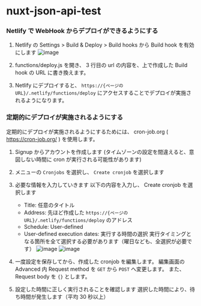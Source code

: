 # nuxt-json-api-test

### Netlify で WebHook からデプロイができるようにする

1. Netlify の Settings > Build & Deploy > Build hooks から Build hook を有効にします
   ![image](https://user-images.githubusercontent.com/13980441/50351349-32a56480-0585-11e9-8a3a-87b31fd06322.png)

1. functions/deploy.js を開き、 3 行目の url の内容を、上で作成した Build hook の URL に書き換えます。

1. Netlify にデプロイすると、 `https://{ページの URL}/.netlify/functions/deploy` にアクセスすることでデプロイが実施されるようになります。


### 定期的にデプロイが実施されるようにする

定期的にデプロイが実施されるようにするためには、
cron-job.org ( https://cron-job.org/ ) を使用します。

1. Signup からアカウントを作成します
   (タイムゾーンの設定を間違えると、意図しない時間に cron が実行される可能性があります)

1. メニューの `Cronjobs` を選択し、 `Create cronjob` を選択します

1. 必要な情報を入力していきます
   以下の内容を入力し、 Create cronjob を選択します
   - Title: 任意のタイトル
   - Address: 先ほど作成した `https://{ページの URL}/.netlify/functions/deploy` のアドレス
   - Schedule: User-defined
   - User-defined execution dates: 実行する時間の選択
     実行タイミングとなる箇所を全て選択する必要があります（曜日なども、全選択が必要です）
   ![image](https://user-images.githubusercontent.com/13980441/50352283-2e2e7b00-0588-11e9-92c1-45fdf053c3c6.png)
   ![image](https://user-images.githubusercontent.com/13980441/50352292-31296b80-0588-11e9-93a3-2cbe233ceff5.png)

1. 一度設定を保存してから、作成した cronjob を編集します。
   編集画面の Advanced 内 Request method を `GET` から `POST` へ変更します。
   また、 Request body を `{}` とします。

1. 設定した時間に正しく実行されることを確認します
   選択した時間により、待ち時間が発生します（平均 30 秒以上）
